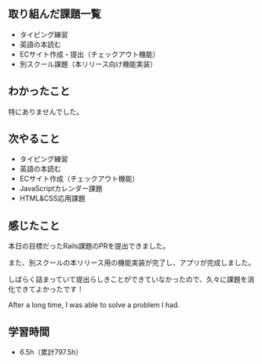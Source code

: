 ## 取り組んだ課題一覧
- タイピング練習
- 英語の本読む
- ECサイト作成・提出（チェックアウト機能）
- 別スクール課題（本リリース向け機能実装）
## わかったこと
特にありませんでした。
## 次やること
- タイピング練習
- 英語の本読む
- ECサイト作成（チェックアウト機能）
- JavaScriptカレンダー課題
- HTML&CSS応用課題
## 感じたこと
本日の目標だったRails課題のPRを提出できました。

また、別スクールの本リリース用の機能実装が完了し、アプリが完成しました。

しばらく詰まっていて提出らしきことができていなかったので、久々に課題を消化できてよかったです！

After a long time, I was able to solve a problem I had.

## 学習時間
- 6.5h（累計797.5h）
